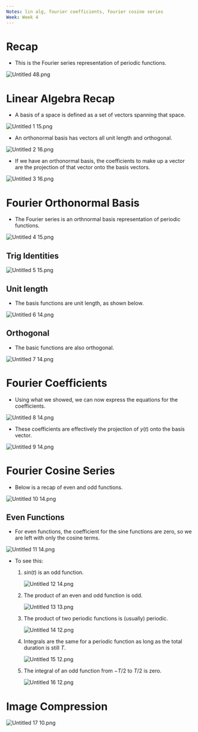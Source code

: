 ```yaml
---
Notes: lin alg, fourier coefficients, fourier cosine series
Week: Week 4
---
```

# Recap

- This is the Fourier series representation of periodic functions.

![Untitled 48.png](attachments/Untitled%2048.png)

# Linear Algebra Recap

- A basis of a space is defined as a set of vectors spanning that space.

![Untitled 1 15.png](attachments/Untitled%201%2015.png)

- An orthonormal basis has vectors all unit length and orthogonal.

![Untitled 2 16.png](attachments/Untitled%202%2016.png)

- If we have an orthonormal basis, the coefficients to make up a vector are the projection of that vector onto the basis vectors.

![Untitled 3 16.png](attachments/Untitled%203%2016.png)

# Fourier Orthonormal Basis

- The Fourier series is an orthnormal basis representation of periodic functions.

![Untitled 4 15.png](attachments/Untitled%204%2015.png)

## Trig Identities

![Untitled 5 15.png](attachments/Untitled%205%2015.png)

## Unit length

- The basis functions are unit length, as shown below.

![Untitled 6 14.png](attachments/Untitled%206%2014.png)

## Orthogonal

- The basic functions are also orthogonal.

![Untitled 7 14.png](attachments/Untitled%207%2014.png)

# Fourier Coefficients

- Using what we showed, we can now express the equations for the coefficients.

![Untitled 8 14.png](attachments/Untitled%208%2014.png)

- These coefficients are effectively the projection of $y(t)$﻿ onto the basis vector.

![Untitled 9 14.png](attachments/Untitled%209%2014.png)

# Fourier Cosine Series

- Below is a recap of even and odd functions.

![Untitled 10 14.png](attachments/Untitled%2010%2014.png)

## Even Functions

- For even functions, the coefficient for the sine functions are zero, so we are left with only the cosine terms.

![Untitled 11 14.png](attachments/Untitled%2011%2014.png)

- To see this:
    1. $sin(t)$﻿ is an odd function.
        
        ![Untitled 12 14.png](attachments/Untitled%2012%2014.png)
        
    2. The product of an even and odd function is odd.
        
        ![Untitled 13 13.png](attachments/Untitled%2013%2013.png)
        
    3. The product of two periodic functions is (usually) periodic.
        
        ![Untitled 14 12.png](attachments/Untitled%2014%2012.png)
        
    4. Integrals are the same for a periodic function as long as the total duration is still $T$﻿.
        
        ![Untitled 15 12.png](attachments/Untitled%2015%2012.png)
        
    5. The integral of an odd function from $-T/2$﻿ to $T/2$﻿ is zero.
        
        ![Untitled 16 12.png](attachments/Untitled%2016%2012.png)
        

# Image Compression

![Untitled 17 10.png](attachments/Untitled%2017%2010.png)